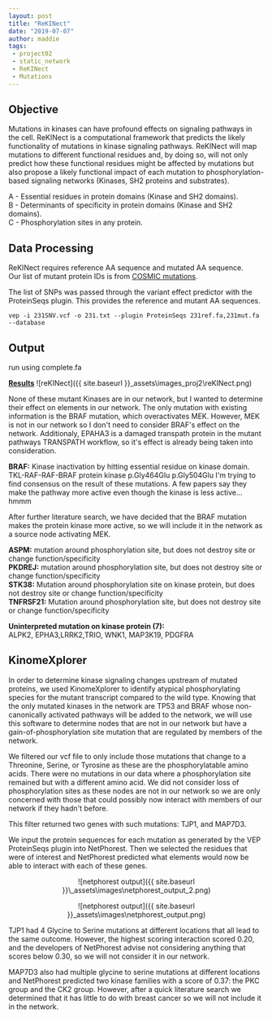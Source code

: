 ```yaml
---
layout: post
title: "ReKINect"
date: "2019-07-07"
author: maddie
tags:
 - project02
 - static_network
 - ReKINect
 - Mutations
---
```

 

## Objective

Mutations in kinases can have profound effects on signaling pathways in the cell. ReKINect is a computational framework that predicts the likely functionality of mutations in kinase signaling pathways. ReKINect will map mutations to different functional residues and, by doing so, will not only predict how these functional residues might be affected by mutations but also propose a likely functional impact of each mutation to phosphorylation-based signaling networks (Kinases, SH2 proteins and substrates).

A - Essential residues in protein domains (Kinase and SH2 domains).  
B - Determinants of specificity in protein domains (Kinase and SH2 domains).  
C - Phosphorylation sites in any protein.


## Data Processing
ReKINect requires reference AA sequence and mutated AA sequence.  
Our list of mutant protein IDs is from [COSMIC mutations](https://platform.genexplain.com/bioumlweb/#de=data/Projects/SalazarCortes%20DataAnalysis/Data/Gastonguay/MDAMB231/231SNV_COSMIC%20table%20filtered_framemisssplicedel%20Ensembl).

The list of SNPs was passed through the variant effect predictor with the ProteinSeqs plugin. This provides the reference and mutant AA sequences.

```
vep -i 231SNV.vcf -o 231.txt --plugin ProteinSeqs 231ref.fa,231mut.fa --database
```

## Output
run using complete.fa

**[Results](https://github.com/VeraLiconaResearchGroup/CancerReversion/blob/master/_projects/project2/Mutations/VEP_runs/ReKINectOutput.txt)**
![reKINect]({{ site.baseurl }}\_assets\images_proj2\reKINect.png)

None of these mutant Kinases are in our network, but I wanted to determine their effect on elements in our network. The only mutation with existing information is the BRAF mutation, which overactivates MEK. However, MEK is not in our network so I don't need to consider BRAF's effect on the network. Additionaly, EPAHA3 is a damaged transpath protein in the mutant pathways TRANSPATH workflow, so it's effect is already being taken into consideration.

**BRAF:**  Kinase inactivation by hitting essential residue on kinase domain. TKL-RAF-RAF-BRAF protein kinase
p.Gly464Glu
p.Gly504Glu
I'm trying to find consensus on the result of these mutations. A few papers say they make the pathway more active even though the kinase is less active... hmmm

After further literature search, we have decided that the BRAF mutation makes the protein kinase more active, so we will include it in the network as a source node activating MEK.

**ASPM:** mutation around phosphorylation site, but does not destroy site or change function/specificity  
**PKDREJ:** mutation around phosphorylation site, but does not destroy site or change function/specificity  
**STK38:** Mutation around phosphorylation site on kinase protein, but does not destroy site or change function/specificity  
**TNFRSF21:** Mutation around phosphorylation site, but does not destroy site or change function/specificity  


**Uninterpreted mutation on kinase protein (7):**  
ALPK2, EPHA3,LRRK2,TRIO, WNK1, MAP3K19, PDGFRA


## KinomeXplorer
In order to determine kinase signaling changes upstream of mutated proteins, we used KinomeXplorer to identify atypical phosphorylating species for the mutant transcript compared to the wild type. Knowing that the only mutated kinases in the network are TP53 and BRAF whose non-canonically activated pathways will be added to the network, we will use this software to determine nodes that are not in our network but have a gain-of-phosphorylation site mutation that are regulated by members of the network.  

We filtered our vcf file to only include those mutations that change to a Threonine, Serine, or Tyrosine as these are the phosphorylatable amino acids. There were no mutations in our data where a phosphorylation site remained but with a different amino acid. We did not consider loss of phosphorylation sites as these nodes are not in our network so we are only concerned with those that could possibly now interact with members of our network if they hadn't before.

This filter returned two genes with such mutations: TJP1, and MAP7D3. 

We input the protein sequences for each mutation as generated by the VEP ProteinSeqs plugin into NetPhorest. Then we selected the residues that were of interest and NetPhorest predicted what elements would now be able to interact with each of these genes. 

<div style="text-align:center" markdown="1">
![netphorest output]({{ site.baseurl }}\_assets\images\netphorest_output_2.png)

![netphorest output]({{ site.baseurl }}\_assets\images\netphorest_output.png)
</div>

TJP1 had 4 Glycine to Serine mutations at different locations that all lead to the same outcome. However, the highest scoring interaction scored 0.20, and the developers of NetPhorest advise not considering anything that scores below 0.30, so we will not consider it in our network. 

MAP7D3 also had multiple glycine to serine mutations at different locations and NetPhorest predicted two kinase families with a score of 0.37: the PKC group and the CK2 group. However, after a quick literature search we determined that it has little to do with breast cancer so we will not include it in the network.
